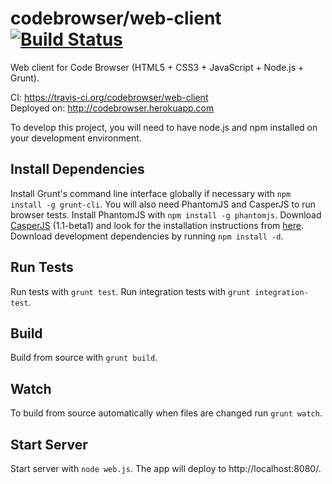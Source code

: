 # codebrowser/web-client [![Build Status](https://travis-ci.org/codebrowser/web-client.png?branch=master)](https://travis-ci.org/codebrowser/web-client)

Web client for Code Browser (HTML5 + CSS3 + JavaScript + Node.js + Grunt).

CI: https://travis-ci.org/codebrowser/web-client  
Deployed on: http://codebrowser.herokuapp.com

To develop this project, you will need to have node.js and npm installed on your development environment.

## Install Dependencies

Install Grunt's command line interface globally if necessary with `npm install -g grunt-cli`. You will also need
PhantomJS and CasperJS to run browser tests. Install PhantomJS with `npm install -g phantomjs`. Download
[CasperJS](http://casperjs.org/) (1.1-beta1) and look for the installation instructions from [here](http://docs.casperjs.org/en/latest/installation.html).
Download development dependencies by running `npm install -d`.

## Run Tests

Run tests with `grunt test`. Run integration tests with `grunt integration-test`.

## Build

Build from source with `grunt build`.

## Watch

To build from source automatically when files are changed run `grunt watch`.

## Start Server

Start server with `node web.js`. The app will deploy to http://localhost:8080/.
